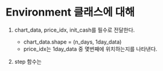 # Environment 클래스에 대해

1. chart_data, price_idx, init_cash를 필수로 전달한다.
    - chart_data.shape = (n_days, 1day_data)
    - price_idx는 1day_data 중 몇번째에 위치하는지를 나타낸다.

2. step 함수는 
